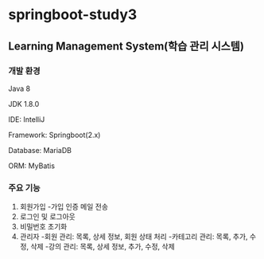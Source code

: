 # springboot-study3
Learning Management System(학습 관리 시스템)
---
### 개발 환경
Java 8

JDK 1.8.0

IDE: IntelliJ

Framework: Springboot(2.x)

Database: MariaDB

ORM: MyBatis


### 주요 기능
1. 회원가입
-가입 인증 메일 전송
2. 로그인 및 로그아웃
3. 비밀번호 초기화
4. 관리자
-회원 관리: 목록, 상세 정보, 회원 상태 처리
-카테고리 관리: 목록, 추가, 수정, 삭제
-강의 관리: 목록, 상세 정보, 추가, 수정, 삭제
